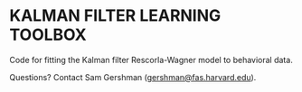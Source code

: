 KALMAN FILTER LEARNING TOOLBOX
====

Code for fitting the Kalman filter Rescorla-Wagner model to behavioral data.

Questions? Contact Sam Gershman (gershman@fas.harvard.edu).